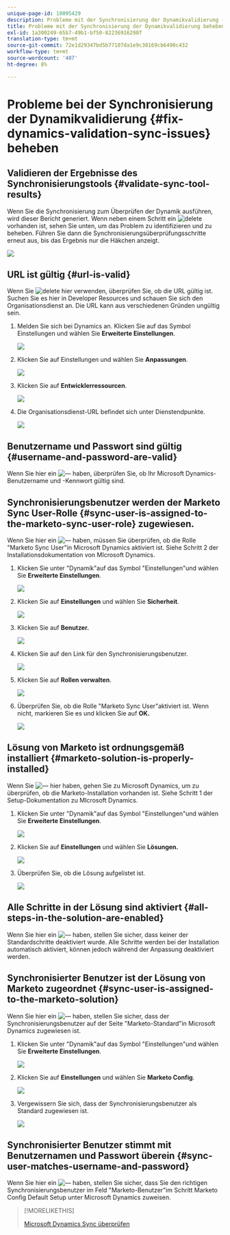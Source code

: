 ```yaml
---
unique-page-id: 10095429
description: Probleme mit der Synchronisierung der Dynamikvalidierung - Marketo Dokumente - Produktdokumentation
title: Probleme mit der Synchronisierung der Dynamikvalidierung beheben
exl-id: 1a300249-65b7-49b1-bf50-82236916298f
translation-type: tm+mt
source-git-commit: 72e1d29347bd5b77107da1e9c30169cb6490c432
workflow-type: tm+mt
source-wordcount: '407'
ht-degree: 8%

---
```


# Probleme bei der Synchronisierung der Dynamikvalidierung {#fix-dynamics-validation-sync-issues} beheben

## Validieren der Ergebnisse des Synchronisierungstools {#validate-sync-tool-results}

Wenn Sie die Synchronisierung zum Überprüfen der Dynamik ausführen, wird dieser Bericht generiert. Wenn neben einem Schritt ein ![delete](assets/delete.png) vorhanden ist, sehen Sie unten, um das Problem zu identifizieren und zu beheben. Führen Sie dann die Synchronisierungsüberprüfungsschritte erneut aus, bis das Ergebnis nur die Häkchen anzeigt.

![](assets/image2015-9-22-15-3a58-3a12.png)

## URL ist gültig {#url-is-valid}

Wenn Sie ![delete](assets/delete.png) hier verwenden, überprüfen Sie, ob die URL gültig ist. Suchen Sie es hier in Developer Resources und schauen Sie sich den Organisationsdienst an. Die URL kann aus verschiedenen Gründen ungültig sein.

1. Melden Sie sich bei Dynamics an. Klicken Sie auf das Symbol Einstellungen und wählen Sie **Erweiterte Einstellungen**.

   ![](assets/one.png)

1. Klicken Sie auf Einstellungen und wählen Sie **Anpassungen**.

   ![](assets/two.png)

1. Klicken Sie auf **Entwicklerressourcen**.

   ![](assets/three.png)

1. Die Organisationsdienst-URL befindet sich unter Dienstendpunkte.

   ![](assets/four.png)

## Benutzername und Passwort sind gültig {#username-and-password-are-valid}

Wenn Sie hier ein ![—](assets/delete.png) haben, überprüfen Sie, ob Ihr Microsoft Dynamics-Benutzername und -Kennwort gültig sind.

## Synchronisierungsbenutzer werden der Marketo Sync User-Rolle {#sync-user-is-assigned-to-the-marketo-sync-user-role} zugewiesen.

Wenn Sie hier ein ![—](assets/delete.png) haben, müssen Sie überprüfen, ob die Rolle &quot;Marketo Sync User&quot;in Microsoft Dynamics aktiviert ist. Siehe Schritt 2 der Installationsdokumentation von MIcrosoft Dynamics.

1. Klicken Sie unter &quot;Dynamik&quot;auf das Symbol &quot;Einstellungen&quot;und wählen Sie **Erweiterte Einstellungen**.

   ![](assets/one.png)

1. Klicken Sie auf **Einstellungen** und wählen Sie **Sicherheit**.

   ![](assets/six.png)

1. Klicken Sie auf **Benutzer.**

   ![](assets/image2015-9-24-9-3a47-3a25.png)

1. Klicken Sie auf den Link für den Synchronisierungsbenutzer.

   ![](assets/seven.png)

1. Klicken Sie auf **Rollen verwalten**.

   ![](assets/eight.png)

1. Überprüfen Sie, ob die Rolle &quot;Marketo Sync User&quot;aktiviert ist. Wenn nicht, markieren Sie es und klicken Sie auf **OK.**

   ![](assets/image2015-9-24-9-3a59-3a21.png)

## Lösung von Marketo ist ordnungsgemäß installiert {#marketo-solution-is-properly-installed}

Wenn Sie ![—](assets/delete.png) hier haben, gehen Sie zu Microsoft Dynamics, um zu überprüfen, ob die Marketo-Installation vorhanden ist. Siehe Schritt 1 der Setup-Dokumentation zu MIcrosoft Dynamics.

1. Klicken Sie unter &quot;Dynamik&quot;auf das Symbol &quot;Einstellungen&quot;und wählen Sie **Erweiterte Einstellungen**.

   ![](assets/one.png)

1. Klicken Sie auf **Einstellungen** und wählen Sie **Lösungen.**

   ![](assets/eleven.png)

1. Überprüfen Sie, ob die Lösung aufgelistet ist.

   ![](assets/twelve.png)

## Alle Schritte in der Lösung sind aktiviert {#all-steps-in-the-solution-are-enabled}

Wenn Sie hier ein ![—](assets/delete.png) haben, stellen Sie sicher, dass keiner der Standardschritte deaktiviert wurde. Alle Schritte werden bei der Installation automatisch aktiviert, können jedoch während der Anpassung deaktiviert werden.

## Synchronisierter Benutzer ist der Lösung von Marketo zugeordnet {#sync-user-is-assigned-to-the-marketo-solution}

Wenn Sie hier ein ![—](assets/delete.png) haben, stellen Sie sicher, dass der Synchronisierungsbenutzer auf der Seite &quot;Marketo-Standard&quot;in Microsoft Dynamics zugewiesen ist.

1. Klicken Sie unter &quot;Dynamik&quot;auf das Symbol &quot;Einstellungen&quot;und wählen Sie **Erweiterte Einstellungen**.

   ![](assets/one.png)

1. Klicken Sie auf **Einstellungen** und wählen Sie **Marketo Config**.

   ![](assets/thirteen.png)

1. Vergewissern Sie sich, dass der Synchronisierungsbenutzer als Standard zugewiesen ist.

   ![](assets/fourteen.png)

## Synchronisierter Benutzer stimmt mit Benutzernamen und Passwort überein {#sync-user-matches-username-and-password}

Wenn Sie hier ein ![—](assets/delete.png) haben, stellen Sie sicher, dass Sie den richtigen Synchronisierungsbenutzer im Feld &quot;Marketo-Benutzer&quot;im Schritt Marketo Config Default Setup unter Microsoft Dynamics zuweisen.

>[!MORELIKETHIS]
>
>[Microsoft Dynamics Sync überprüfen](/help/marketo/product-docs/crm-sync/microsoft-dynamics-sync/sync-setup/validate-microsoft-dynamics-sync.md)
